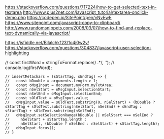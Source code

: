 https://stackoverflow.com/questions/717224/how-to-get-selected-text-in-textarea
http://www.plus2net.com/javascript_tutorial/textarea-onclick-demo.php
https://codepen.io/SitePoint/pen/vNvEwE
https://www.sitepoint.com/javascript-copy-to-clipboard/
http://www.randomsnippets.com/2008/03/07/how-to-find-and-replace-text-dynamically-via-javascript/

https://jsfiddle.net/Bilalchk123/1o4j0w2v/
https://stackoverflow.com/questions/304837/javascript-user-selection-highlighting

   // const firstWord = stringToFormat.replace(/ .*/, '');
   // console.log(firstWord);



    // insertMetachars = (sStartTag, sEndTag) => {
    //   const bDouble = arguments.length > 1;
    //   const oMsgInput = document.myForm.myTxtArea;
    //   const nSelStart = oMsgInput.selectionStart;
    //   const nSelEnd = oMsgInput.selectionEnd;
    //   const sOldText = oMsgInput.value;
    //   oMsgInput.value = sOldText.substring(0, nSelStart) + (bDouble ? sStartTag + sOldText.substring(nSelStart, nSelEnd) + sEndTag : sStartTag) + sOldText.substring(nSelEnd);
    //   oMsgInput.setSelectionRange(bDouble || nSelStart === nSelEnd ?
    //     nSelStart + sStartTag.length :
    //     nSelStart, (bDouble ? nSelEnd : nSelStart) + sStartTag.length);
    //   oMsgInput.focus();
    // }